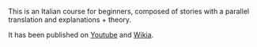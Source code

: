 This is an Italian course for beginners, composed of stories with a parallel translation and explanations + theory.

It has been published on <a href="http://www.youtube.com/watch?v=E23t8HlZgY0&feature=list_related&playnext=1&list=SP4FFD2E541BA96A90">Youtube</a> and <a href="http://italiancourseforjuventini.wikia.com/wiki/Italian_course_for_Juventini_Wiki">Wikia</a>.
